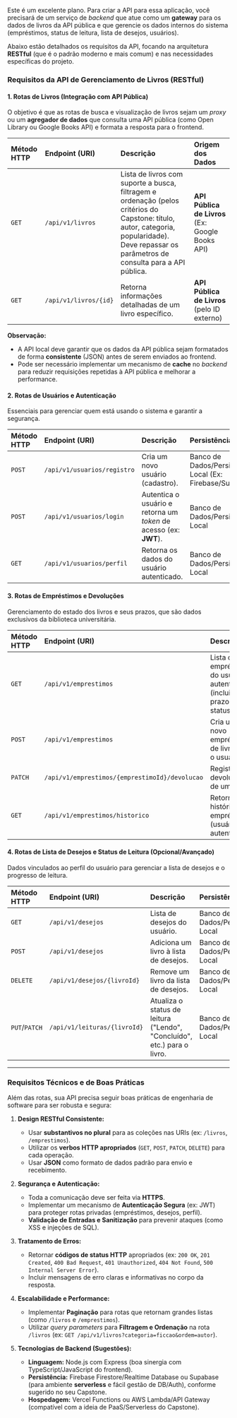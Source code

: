 Este é um excelente plano. Para criar a API para essa aplicação, você precisará de um serviço de *backend* que atue como um **gateway** para os dados de livros da API pública e que gerencie os dados internos do sistema (empréstimos, status de leitura, lista de desejos, usuários).

Abaixo estão detalhados os requisitos da API, focando na arquitetura **RESTful** (que é o padrão moderno e mais comum) e nas necessidades específicas do projeto.

### Requisitos da API de Gerenciamento de Livros (RESTful)

#### 1. Rotas de Livros (Integração com API Pública)

O objetivo é que as rotas de busca e visualização de livros sejam um *proxy* ou um **agregador de dados** que consulta uma API pública (como Open Library ou Google Books API) e formata a resposta para o frontend.

| Método HTTP | Endpoint (URI) | Descrição | Origem dos Dados |
| :--- | :--- | :--- | :--- |
| `GET` | `/api/v1/livros` | Lista de livros com suporte a busca, filtragem e ordenação (pelos critérios do Capstone: título, autor, categoria, popularidade). Deve repassar os parâmetros de consulta para a API pública. | **API Pública de Livros** (Ex: Google Books API) |
| `GET` | `/api/v1/livros/{id}` | Retorna informações detalhadas de um livro específico. | **API Pública de Livros** (pelo ID externo) |

**Observação:**
* A API local deve garantir que os dados da API pública sejam formatados de forma **consistente** (JSON) antes de serem enviados ao frontend.
* Pode ser necessário implementar um mecanismo de **cache** no *backend* para reduzir requisições repetidas à API pública e melhorar a performance.

#### 2. Rotas de Usuários e Autenticação

Essenciais para gerenciar quem está usando o sistema e garantir a segurança.

| Método HTTP | Endpoint (URI) | Descrição | Persistência Local |
| :--- | :--- | :--- | :--- |
| `POST` | `/api/v1/usuarios/registro` | Cria um novo usuário (cadastro). | Banco de Dados/Persistência Local (Ex: Firebase/Supabase) |
| `POST` | `/api/v1/usuarios/login` | Autentica o usuário e retorna um *token* de acesso (ex: **JWT**). | Banco de Dados/Persistência Local |
| `GET` | `/api/v1/usuarios/perfil` | Retorna os dados do usuário autenticado. | Banco de Dados/Persistência Local |

#### 3. Rotas de Empréstimos e Devoluções

Gerenciamento do estado dos livros e seus prazos, que são dados exclusivos da biblioteca universitária.

| Método HTTP | Endpoint (URI) | Descrição | Persistência Local |
| :--- | :--- | :--- | :--- |
| `GET` | `/api/v1/emprestimos` | Lista os empréstimos do usuário autenticado (incluindo prazos e status). | Banco de Dados/Persistência Local |
| `POST` | `/api/v1/emprestimos` | Cria um novo empréstimo de livro para o usuário. | Banco de Dados/Persistência Local |
| `PATCH` | `/api/v1/emprestimos/{emprestimoId}/devolucao` | Registra a devolução de um livro. | Banco de Dados/Persistência Local |
| `GET` | `/api/v1/emprestimos/historico` | Retorna o histórico de empréstimos (usuário autenticado). | Banco de Dados/Persistência Local |

#### 4. Rotas de Lista de Desejos e Status de Leitura (Opcional/Avançado)

Dados vinculados ao perfil do usuário para gerenciar a lista de desejos e o progresso de leitura.

| Método HTTP | Endpoint (URI) | Descrição | Persistência Local |
| :--- | :--- | :--- | :--- |
| `GET` | `/api/v1/desejos` | Lista de desejos do usuário. | Banco de Dados/Persistência Local |
| `POST` | `/api/v1/desejos` | Adiciona um livro à lista de desejos. | Banco de Dados/Persistência Local |
| `DELETE` | `/api/v1/desejos/{livroId}` | Remove um livro da lista de desejos. | Banco de Dados/Persistência Local |
| `PUT`/`PATCH`| `/api/v1/leituras/{livroId}`| Atualiza o status de leitura ("Lendo", "Concluído", etc.) para o livro. | Banco de Dados/Persistência Local |

---

### Requisitos Técnicos e de Boas Práticas

Além das rotas, sua API precisa seguir boas práticas de engenharia de software para ser robusta e segura:

1.  **Design RESTful Consistente:**
    * Usar **substantivos no plural** para as coleções nas URIs (ex: `/livros`, `/emprestimos`).
    * Utilizar os **verbos HTTP apropriados** (`GET`, `POST`, `PATCH`, `DELETE`) para cada operação.
    * Usar **JSON** como formato de dados padrão para envio e recebimento.

2.  **Segurança e Autenticação:**
    * Toda a comunicação deve ser feita via **HTTPS**.
    * Implementar um mecanismo de **Autenticação Segura** (ex: JWT) para proteger rotas privadas (empréstimos, desejos, perfil).
    * **Validação de Entradas e Sanitização** para prevenir ataques (como XSS e injeções de SQL).

3.  **Tratamento de Erros:**
    * Retornar **códigos de status HTTP** apropriados (ex: `200 OK`, `201 Created`, `400 Bad Request`, `401 Unauthorized`, `404 Not Found`, `500 Internal Server Error`).
    * Incluir mensagens de erro claras e informativas no corpo da resposta.

4.  **Escalabilidade e Performance:**
    * Implementar **Paginação** para rotas que retornam grandes listas (como `/livros` e `/emprestimos`).
    * Utilizar *query parameters* para **Filtragem e Ordenação** na rota `/livros` (ex: `GET /api/v1/livros?categoria=ficcao&ordem=autor`).

5.  **Tecnologias de Backend (Sugestões):**
    * **Linguagem:** Node.js com Express (boa sinergia com TypeScript/JavaScript do frontend).
    * **Persistência:** Firebase Firestore/Realtime Database ou Supabase (para ambiente **serverless** e fácil gestão de DB/Auth), conforme sugerido no seu Capstone.
    * **Hospedagem:** Vercel Functions ou AWS Lambda/API Gateway (compatível com a ideia de PaaS/Serverless do Capstone).
